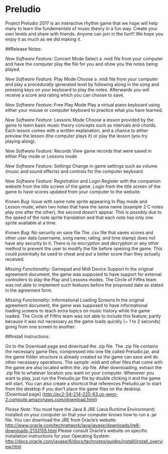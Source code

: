 # Preludio
Project Preludio 2017 is an interactive rhythm game that we hope will help many to learn the fundementals of music theory in a fun way. Create your own levels and share with friends. Anyone can join in the fun!!!
We hope you enjoy it as much as we did making it.

##Release Notes:

*New Software Feature:* Concert Mode
Select a .midi file from your computer and have the computer play the file for you and show you the notes being played.

*New Software Feature:* Play Mode
Choose a .midi file from your computer and play a procedurally generated level by following along in the song and pressing keys on your keyboard to play the notes. Afterwards you will receive a score and rating which you can choose to save.

*New Software Feature:* Free Play Mode
Play a virtual piano keyboard using either your mouse or computer keyboard to practice what you have learned.

*New Software Feature:* Lessons Mode
Choose a lesson provided by the game to learn basic music theory concepts such as intervals and chords. Each lesson comes with a written explanation, and a chance to either preview the lesson (the computer plays it) or play the lesson (you try playing along).

*New Software Feature:* Records
View game records that were saved in either Play mode or Lessons mode

*New Software Feature:* Settings
Change in game settings such as volume (music and sound effects) and controls for the computer keyboard

*New Software Feature:* Registration and Login
Register with the companion website from the title screen of the game. Login from the title screen of the game to have scores updated from your computer to the website.

*Known Bug:* Issue with same note sprite appearing
In Play mode and Lesson mode, when two notes that have the same name (example 2 C notes play one after the other), the second doesn’t appear. This is possibly due to the speed of the note sprite translation and that each note has only one sprite available at a time.

*Known Bug:* No security on save file
The .csv file that saves scores and other user data (username, song name, rating, and time stamp) does not have any security to it. There is no encryption and decryption or any other method to prevent the user to modify the file before opening the game. This could potentially be used to cheat and put a better score than they actually received.

*Missing Functionality:* Gamepad and Midi Device Support
In the original agreement document, the game was supposed to have support for external controllers to play the Play and Lessons modes. The Circle of Fifths team was not able to implement such features before the proposed date as stated in the agreement form.

*Missing Functionality:* Informational Loading Screens
In the original agreement document, the game was supposed to have informational loading screens to teach extra topics on music history while the game loaded. The Circle of Fifths team was not able to include this feature, partly because it was not necessary as the game loads quickly (~ 1 to 2 seconds) going from one screen to another.

##Install Instructions:

Go to the Download page and download the .zip file. The .zip file contains the necessary game files, compressed into one file called Preludio.jar, and the game folder structure is already created so the game can save and do other necessary operations. The sample .midi and other files that come with the game are also located within the .zip file. After downloading, extract the .zip file to whatever location you want on your computer. Whenever you want to play, just run the Preludio.jar file by double clicking it and the game will start. You can also create a shortcut that references  Preludio.jar to start from the desktop if you don’t place the game files on the desktop.
[Download page] (http://ec2-54-214-225-63.us-west-2.compute.amazonaws.com/download.html)

*Please Note:* You must have the Java 8 JRE (Java Runtime Environment) installed on your computer so that your computer knows how to run a .jar file. 
You can download the JRE from Oracle’s website: http://www.oracle.com/technetwork/java/javase/downloads/jre8-downloads-2133155.html 
Please consult Oracle’s website on specific installation instructions for your Operating System: http://docs.oracle.com/javase/8/docs/technotes/guides/install/install_overview.html 

